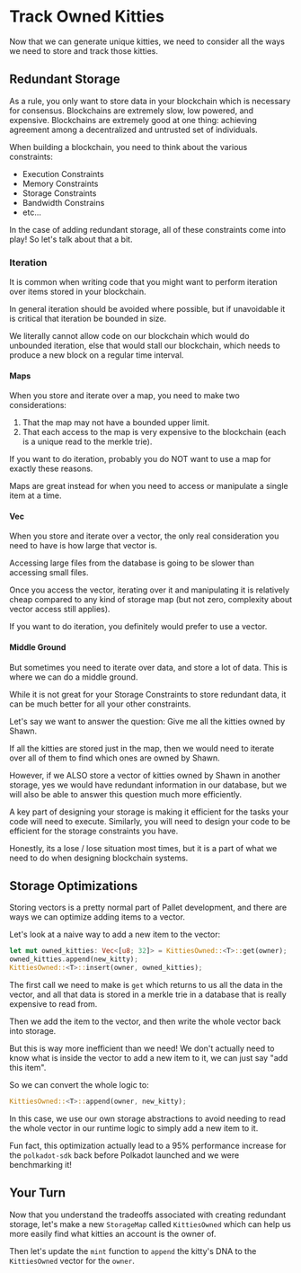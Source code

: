 # Track Owned Kitties

Now that we can generate unique kitties, we need to consider all the ways we need to store and track those kitties.

## Redundant Storage

As a rule, you only want to store data in your blockchain which is necessary for consensus. Blockchains are extremely slow, low powered, and expensive. Blockchains are extremely good at one thing: achieving agreement among a decentralized and untrusted set of individuals.

When building a blockchain, you need to think about the various constraints:

- Execution Constraints
- Memory Constraints
- Storage Constraints
- Bandwidth Constrains
- etc...

In the case of adding redundant storage, all of these constraints come into play! So let's talk about that a bit.

### Iteration

It is common when writing code that you might want to perform iteration over items stored in your blockchain.

In general iteration should be avoided where possible, but if unavoidable it is critical that iteration be bounded in size.

We literally cannot allow code on our blockchain which would do unbounded iteration, else that would stall our blockchain, which needs to produce a new block on a regular time interval.

#### Maps

When you store and iterate over a map, you need to make two considerations:

1. That the map may not have a bounded upper limit.
2. That each access to the map is very expensive to the blockchain (each is a unique read to the merkle trie).

If you want to do iteration, probably you do NOT want to use a map for exactly these reasons.

Maps are great instead for when you need to access or manipulate a single item at a time.

#### Vec

When you store and iterate over a vector, the only real consideration you need to have is how large that vector is.

Accessing large files from the database is going to be slower than accessing small files.

Once you access the vector, iterating over it and manipulating it is relatively cheap compared to any kind of storage map (but not zero, complexity about vector access still applies).

If you want to do iteration, you definitely would prefer to use a vector.

#### Middle Ground

But sometimes you need to iterate over data, and store a lot of data. This is where we can do a middle ground.

While it is not great for your Storage Constraints to store redundant data, it can be much better for all your other constraints.

Let's say we want to answer the question: Give me all the kitties owned by Shawn.

If all the kitties are stored just in the map, then we would need to iterate over all of them to find which ones are owned by Shawn.

However, if we ALSO store a vector of kitties owned by Shawn in another storage, yes we would have redundant information in our database, but we will also be able to answer this question much more efficiently.

A key part of designing your storage is making it efficient for the tasks your code will need to execute. Similarly, you will need to design your code to be efficient for the storage constraints you have.

Honestly, its a lose / lose situation most times, but it is a part of what we need to do when designing blockchain systems.

## Storage Optimizations

Storing vectors is a pretty normal part of Pallet development, and there are ways we can optimize adding items to a vector.

Let's look at a naive way to add a new item to the vector:

```rust
let mut owned_kitties: Vec<[u8; 32]> = KittiesOwned::<T>::get(owner);
owned_kitties.append(new_kitty);
KittiesOwned::<T>::insert(owner, owned_kitties);
```

The first call we need to make is `get` which returns to us all the data in the vector, and all that data is stored in a merkle trie in a database that is really expensive to read from.

Then we add the item to the vector, and then write the whole vector back into storage.

But this is way more inefficient than we need! We don't actually need to know what is inside the vector to add a new item to it, we can just say "add this item".

So we can convert the whole logic to:

```rust
KittiesOwned::<T>::append(owner, new_kitty);
```

In this case, we use our own storage abstractions to avoid needing to read the whole vector in our runtime logic to simply add a new item to it.

Fun fact, this optimization actually lead to a 95% performance increase for the `polkadot-sdk` back before Polkadot launched and we were benchmarking it!

## Your Turn

Now that you understand the tradeoffs associated with creating redundant storage, let's make a new `StorageMap` called `KittiesOwned` which can help us more easily find what kitties an account is the owner of.

Then let's update the `mint` function to `append` the kitty's DNA to the `KittiesOwned` vector for the `owner`.
